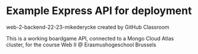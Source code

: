 # Example Express API for deployment
web-2-backend-22-23-mikederycke created by GitHub Classroom

This is a working boardgame API, connected to a Mongo Cloud Atlas cluster, for the course Web II @ Erasmushogeschool Brussels
